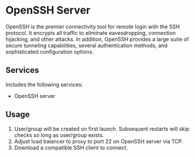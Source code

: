 OpenSSH Server
============
OpenSSH is the premier connectivity tool for remote login with the SSH protocol. It encrypts all traffic to eliminate 
eavesdropping, connection hijacking, and other attacks. In addition, OpenSSH provides a large suite of secure tunneling 
capabilities, several authentication methods, and sophisticated configuration options.

Services
--------
Includes the following services:
- OpenSSH server

Usage
-----
1. User/group will be created on first launch. Subsequent restarts will skip checks so long as user/group exists.
2. Adjust load balancer to proxy to port 22 on OpenSSH server via TCP.
3. Download a compatible SSH client to connect.

